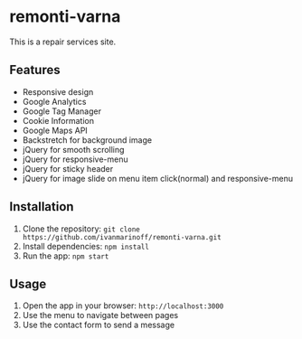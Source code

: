 # remonti-varna


This is a repair services site.


## Features

- Responsive design
- Google Analytics
- Google Tag Manager
- Cookie Information
- Google Maps API
- Backstretch for background image
- jQuery for smooth scrolling
- jQuery for responsive-menu
- jQuery for sticky header
- jQuery for image slide on menu item click(normal) and responsive-menu


## Installation

1. Clone the repository: `git clone https://github.com/ivanmarinoff/remonti-varna.git`
2. Install dependencies: `npm install`
3. Run the app: `npm start`


## Usage

1. Open the app in your browser: `http://localhost:3000`
2. Use the menu to navigate between pages
3. Use the contact form to send a message
